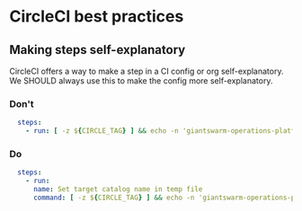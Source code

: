 # CircleCI best practices

## Making steps self-explanatory

CircleCI offers a way to make a step in a CI config or org self-explanatory. We SHOULD always use this to make the config more self-explanatory.

### Don't

```yaml
  steps:
    - run: [ -z ${CIRCLE_TAG} ] && echo -n 'giantswarm-operations-platform-test-catalog' > .app_catalog_name || echo -n 'giantswarm-operations-platform-catalog' > .app_catalog_name
```

### Do

```yaml
  steps:
    - run:
      name: Set target catalog name in temp file
      command: [ -z ${CIRCLE_TAG} ] && echo -n 'giantswarm-operations-platform-test-catalog' > .app_catalog_name || echo -n 'giantswarm-operations-platform-catalog' > .app_catalog_name
```
